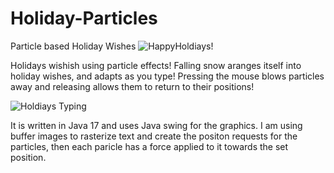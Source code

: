 # Holiday-Particles
Particle based Holiday Wishes 
![HappyHoldiays!](https://user-images.githubusercontent.com/56134017/224573224-c3da4580-8cd5-42c2-b04a-83fe93b63c27.gif)

Holidays wishish using particle effects! Falling snow aranges itself into holiday wishes, and adapts as you type! Pressing the mouse blows particles away and releasing allows them to return to their positions!

![Holdiays Typing](https://user-images.githubusercontent.com/56134017/224573556-818e29a9-87b8-49b1-adab-7a89490afde6.gif)

It is written in Java 17 and uses Java swing for the graphics. I am using buffer images to rasterize text and create the positon requests for the particles, then each paricle has a force applied to it towards the set position. 

